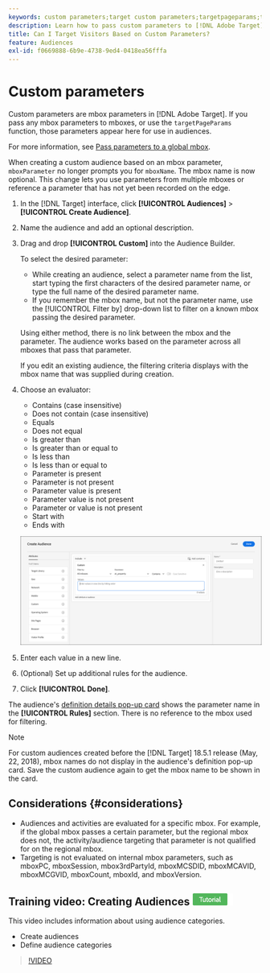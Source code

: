 ```yaml
---
keywords: custom parameters;target custom parameters;targetpageparams;targeting mbox parameters
description: Learn how to pass custom parameters to [!DNL Adobe Target] for use in audiences.
title: Can I Target Visitors Based on Custom Parameters?
feature: Audiences
exl-id: f0669888-6b9e-4738-9ed4-0418ea56fffa
---
```

# Custom parameters

Custom parameters are mbox parameters in [!DNL Adobe Target]. If you pass any mbox parameters to mboxes, or use the `targetPageParams` function, those parameters appear here for use in audiences.

For more information, see [Pass parameters to a global mbox](https://developer.adobe.com/target/implement/client-side/atjs/global-mbox/pass-parameters-to-global-mbox/).

When creating a custom audience based on an mbox parameter, `mboxParameter` no longer prompts you for `mboxName`. The mbox name is now optional. This change lets you use parameters from multiple mboxes or reference a parameter that has not yet been recorded on the edge.

1. In the [!DNL Target] interface, click **[!UICONTROL Audiences]** > **[!UICONTROL Create Audience]**.
1. Name the audience and add an optional description. 
1. Drag and drop **[!UICONTROL Custom]** into the Audience Builder.

   To select the desired parameter:

   * While creating an audience, select a parameter name from the list, start typing the first characters of the desired parameter name, or type the full name of the desired parameter name. 
   * If you remember the mbox name, but not the parameter name, use the [!UICONTROL Filter by] drop-down list to filter on a known mbox passing the desired parameter.

   Using either method, there is no link between the mbox and the parameter. The audience works based on the parameter across all mboxes that pass that parameter.

   If you edit an existing audience, the filtering criteria displays with the mbox name that was supplied during creation.

1. Choose an evaluator:

   * Contains (case insensitive)
   * Does not contain (case insensitive)
   * Equals
   * Does not equal
   * Is greater than
   * Is greater than or equal to
   * Is less than
   * Is less than or equal to
   * Parameter is present
   * Parameter is not present
   * Parameter value is present
   * Parameter value is not present
   * Parameter or value is not present
   * Start with
   * Ends with

   ![Custom parameter audience](assets/custom.png)

1. Enter each value in a new line.
1. (Optional) Set up additional rules for the audience.
1. Click **[!UICONTROL Done]**.

The audience's [definition details pop-up card](/help/main/c-target/c-audiences/audiences.md#section_11B9C4A777E14D36BA1E925021945780) shows the parameter name in the **[!UICONTROL Rules]** section. There is no reference to the mbox used for filtering.

>[!NOTE]
>
>For custom audiences created before the [!DNL Target] 18.5.1 release (May, 22, 2018), mbox names do not display in the audience's definition pop-up card. Save the custom audience again to get the mbox name to be shown in the card.

## Considerations {#considerations}

* Audiences and activities are evaluated for a specific mbox. For example, if the global mbox passes a certain parameter, but the regional mbox does not, the activity/audience targeting that parameter is not qualified for on the regional mbox.
* Targeting is not evaluated on internal mbox parameters, such as mboxPC, mboxSession, mbox3rdPartyId, mboxMCSDID, mboxMCAVID, mboxMCGVID, mboxCount, mboxId, and mboxVersion.

## Training video: Creating Audiences ![Tutorial badge](/help/main/assets/tutorial.png)

This video includes information about using audience categories.

* Create audiences 
* Define audience categories

>[!VIDEO](https://video.tv.adobe.com/v/17392)
